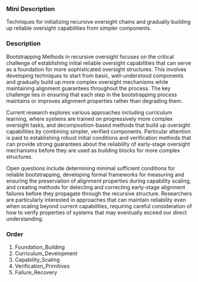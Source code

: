 ### Mini Description

Techniques for initializing recursive oversight chains and gradually building up reliable oversight capabilities from simpler components.

### Description

Bootstrapping Methods in recursive oversight focuses on the critical challenge of establishing initial reliable oversight capabilities that can serve as a foundation for more sophisticated oversight structures. This involves developing techniques to start from basic, well-understood components and gradually build up more complex oversight mechanisms while maintaining alignment guarantees throughout the process. The key challenge lies in ensuring that each step in the bootstrapping process maintains or improves alignment properties rather than degrading them.

Current research explores various approaches including curriculum learning, where systems are trained on progressively more complex oversight tasks, and decomposition-based methods that build up oversight capabilities by combining simpler, verified components. Particular attention is paid to establishing robust initial conditions and verification methods that can provide strong guarantees about the reliability of early-stage oversight mechanisms before they are used as building blocks for more complex structures.

Open questions include determining minimal sufficient conditions for reliable bootstrapping, developing formal frameworks for measuring and ensuring the preservation of alignment properties during capability scaling, and creating methods for detecting and correcting early-stage alignment failures before they propagate through the recursive structure. Researchers are particularly interested in approaches that can maintain reliability even when scaling beyond current capabilities, requiring careful consideration of how to verify properties of systems that may eventually exceed our direct understanding.

### Order

1. Foundation_Building
2. Curriculum_Development
3. Capability_Scaling
4. Verification_Primitives
5. Failure_Recovery
